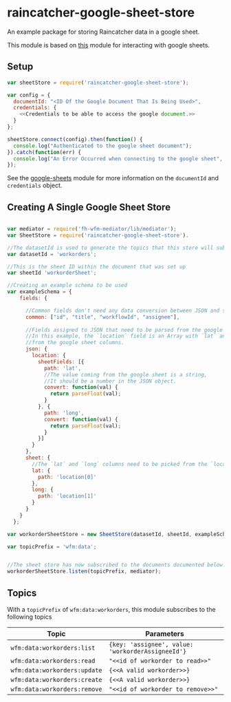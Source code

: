 # raincatcher-google-sheet-store

An example package for storing Raincatcher data in a google sheet.

This module is based on [this](https://www.npmjs.com/package/google-spreadsheet) module for interacting with google sheets.

## Setup


```javascript
var sheetStore = require('raincatcher-google-sheet-store');

var config = {
  documentId: "<ID Of the Google Document That Is Being Used>",
  credentials: {
    <<Credentials to be able to access the google document.>>
  }
};

sheetStore.connect(config).then(function() {
  console.log("Authenticated to the google sheet document");
}).catch(function(err) {
  console.log("An Error Occurred when connecting to the google sheet", err);
});
```

See the [google-sheets](https://github.com/theoephraim/node-google-spreadsheet#service-account-recommended-method) module for more information on the `documentId` and `credentials` object.


## Creating A Single Google Sheet Store


```javascript

var mediator = require('fh-wfm-mediator/lib/mediator');
var SheetStore = require('raincatcher-google-sheet-store').

//The datasetId is used to generate the topics that this store will subscribe to.
var datasetId = 'workorders';

//This is the sheet ID within the document that was set up
var sheetId 'workorderSheet';

//Creating an example schema to be used
var exampleSchema = {
    fields: {

      //Common fields don't need any data conversion between JSON and sheet
      common: ["id", "title", "workflowId", "assignee"],
      
      //Fields assigned to JSON that need to be parsed from the google sheet.
      //In this example, the `location` field is an Array with `lat` and `long` values plucked 
      //from the google sheet columns.
      json: {
        location: {
          sheetFields: [{
            path: 'lat',
            //The value coming from the google sheet is a string,
            //It should be a number in the JSON object.
            convert: function(val) {
              return parseFloat(val);
            }
          }, {
            path: 'long',
            convert: function(val) {
              return parseFloat(val);
            }
          }]
        }
      },
      sheet: {
        //The `lat` and `long` columns need to be picked from the `location` array indices.
        lat: {
          path: 'location[0]'
        },
        long: {
          path: 'location[1]'
        }
      }
    }
  };

var workorderSheetStore = new SheetStore(datasetId, sheetId, exampleSchema);

var topicPrefix = 'wfm:data';


//The sheet store has now subscribed to the documents documented below.
workorderSheetStore.listen(topicPrefix, mediator);
```


## Topics

With a `topicPrefix` of `wfm:data:workorders`, this module subscribes to the following topics


| Topic | Parameters |
| ----------- | ------------- |
| `wfm:data:workorders:list` |  ```{key: 'assignee', value: 'workorderAssigneeId'}```  |
| `wfm:data:workorders:read` | ```"<<id of workorder to read>>"``` |
| `wfm:data:workorders:update` | ```{<<A valid workorder>>}``` |
| `wfm:data:workorders:create` | ```{<<A valid workorder>>}``` |
| `wfm:data:workorders:remove` | ```"<<id of workorder to remove>>"``` |



